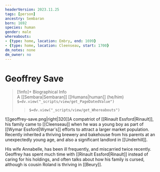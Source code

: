 ```yaml
---
headerVersion: 2023.11.25
tags: [person]
ancestry: Sembaran
born: 1692
species: human
gender: male
whereabouts:
- {type: home, location: Embry, end: 1699}
- {type: home, location: Cleenseau, start: 1700}
dm_notes: none
dm_owner: no
---
```

# Geoffrey Save
>[!info]+ Biographical Info  
> A [[Sembara|Sembaran]] [[Humans|human]] (he/him)  
> `$=dv.view("_scripts/view/get_PageDatedValue")`  
>> `$=dv.view("_scripts/view/get_Whereabouts")`

![[geoffrey-save.png|right|320]]A compatriot of [[Rinault Essford|Rinault]], his family came to [[Cleenseau]] when he was a young boy as part of [[Wymar Essford|Wymar's]] efforts to attract a larger market population. Recently inherited a thriving brewery and bakehouse from his parents at an unexpectedly young age, and also a significant landlord in [[Underhill]]. 

His wife Annabelle, has been ill frequently, and miscarried twice recently. Geoffrey has spent much time with [[Rinault Essford|Rinault]] instead of caring for his holdings, and often talks about how his family is cursed, although is cousin Roland is thriving in [[Beury]].